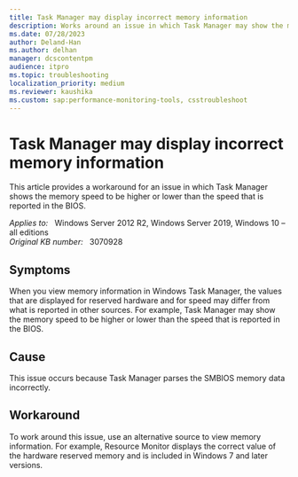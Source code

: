 ```yaml
---
title: Task Manager may display incorrect memory information
description: Works around an issue in which Task Manager may show the memory speed to be higher or lower than the speed that is reported in the BIOS.
ms.date: 07/28/2023
author: Deland-Han
ms.author: delhan
manager: dcscontentpm
audience: itpro
ms.topic: troubleshooting
localization_priority: medium
ms.reviewer: kaushika
ms.custom: sap:performance-monitoring-tools, csstroubleshoot
---
```

# Task Manager may display incorrect memory information

This article provides a workaround for an issue in which Task Manager shows the memory speed to be higher or lower than the speed that is reported in the BIOS.

_Applies to:_ &nbsp; Windows Server 2012 R2, Windows Server 2019, Windows 10 – all editions  
_Original KB number:_ &nbsp; 3070928

## Symptoms

When you view memory information in Windows Task Manager, the values that are displayed for reserved hardware and for speed may differ from what is reported in other sources. For example, Task Manager may show the memory speed to be higher or lower than the speed that is reported in the BIOS.

## Cause

This issue occurs because Task Manager parses the SMBIOS memory data incorrectly.

## Workaround

To work around this issue, use an alternative source to view memory information. For example, Resource Monitor displays the correct value of the hardware reserved memory and is included in Windows 7 and later versions.
